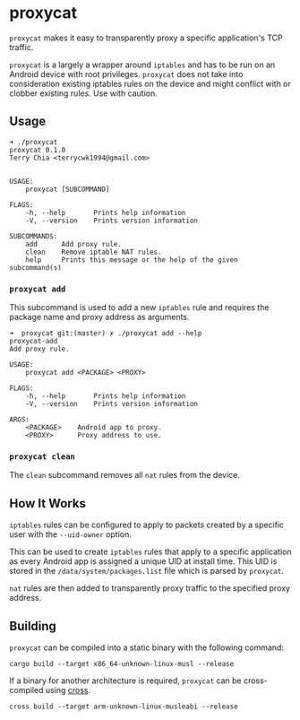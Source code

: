 # proxycat

`proxycat` makes it easy to transparently proxy a specific application's TCP
traffic.

`proxycat` is a largely a wrapper around `iptables` and has to be run on an
Android device with root privileges. `proxycat` does not take into
consideration existing iptables rules on the device and might conflict with or
clobber existing rules. Use with caution.

## Usage

```
➜ ./proxycat
proxycat 0.1.0
Terry Chia <terrycwk1994@gmail.com>


USAGE:
    proxycat [SUBCOMMAND]

FLAGS:
    -h, --help       Prints help information
    -V, --version    Prints version information

SUBCOMMANDS:
    add      Add proxy rule.
    clean    Remove iptable NAT rules.
    help     Prints this message or the help of the given subcommand(s)
```

### `proxycat add`

This subcommand is used to add a new `iptables` rule and requires the package
name and proxy address as arguments.

```
➜  proxycat git:(master) ✗ ./proxycat add --help
proxycat-add
Add proxy rule.

USAGE:
    proxycat add <PACKAGE> <PROXY>

FLAGS:
    -h, --help       Prints help information
    -V, --version    Prints version information

ARGS:
    <PACKAGE>    Android app to proxy.
    <PROXY>      Proxy address to use.
```

### `proxycat clean`

The `clean` subcommand removes all `nat` rules from the device.

## How It Works

`iptables` rules can be configured to apply to packets created by a specific
user with the `--uid-owner` option.

This can be used to create `iptables` rules that apply to a specific
application as every Android app is assigned a unique UID at install time. This
UID is stored in the `/data/system/packages.list` file which is parsed by
`proxycat`.

`nat` rules are then added to transparently proxy traffic to the specified
proxy address.

## Building

`proxycat` can be compiled into a static binary with the following command:

```
cargo build --target x86_64-unknown-linux-musl --release
```

If a binary for another architecture is required, `proxycat` can be
cross-compiled using [cross][cross].

```
cross build --target arm-unknown-linux-musleabi --release
```

[cross]: https://github.com/rust-embedded/cross
